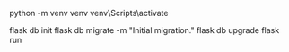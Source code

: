 python -m venv venv
venv\Scripts\activate

flask db init
flask db migrate -m "Initial migration."
flask db upgrade
flask run